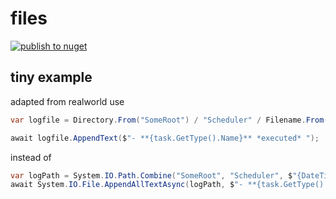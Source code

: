 # files

[![publish to nuget](https://github.com/conesoft/files/actions/workflows/publish.yml/badge.svg)](https://github.com/conesoft/files/actions/workflows/publish.yml)

## tiny example

adapted from realworld use

```csharp
var logfile = Directory.From("SomeRoot") / "Scheduler" / Filename.From(DateTime.Today.ToShortDateString(), "md");

await logfile.AppendText($"- **{task.GetType().Name}** *executed* ");
```

instead of

```csharp
var logPath = System.IO.Path.Combine("SomeRoot", "Scheduler", $"{DateTime.Today.ToShortDateString()}.md");
await System.IO.File.AppendAllTextAsync(logPath, $"- **{task.GetType().Name}** *executed* ");
```
